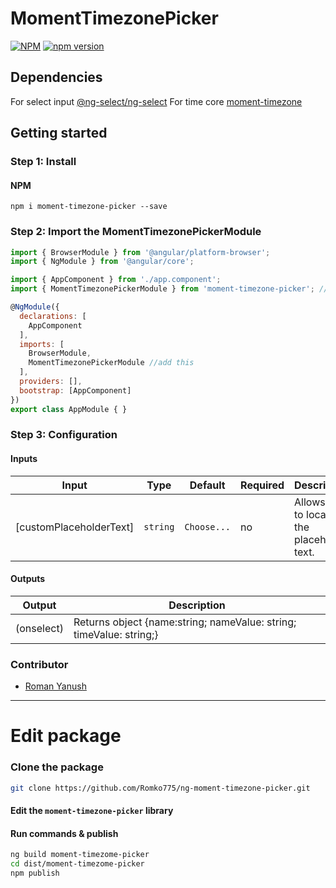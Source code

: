 # MomentTimezonePicker
[![NPM](https://nodei.co/npm/moment-timezone-picker.png)](https://nodei.co/npm/moment-timezone-picker/)
[![npm version](https://badge.fury.io/js/moment-timezone-picker.svg)](https://badge.fury.io/js/moment-timezone-picker)

## Dependencies
For select input [@ng-select/ng-select](https://github.com/ng-select/ng-select)
For time core [moment-timezone](https://momentjs.com/timezone/)

## Getting started
### Step 1: Install 

#### NPM
```shell
npm i moment-timezone-picker --save
```

### Step 2: Import the MomentTimezonePickerModule
```js
import { BrowserModule } from '@angular/platform-browser';
import { NgModule } from '@angular/core';

import { AppComponent } from './app.component';
import { MomentTimezonePickerModule } from 'moment-timezone-picker'; //add this

@NgModule({
  declarations: [
    AppComponent
  ],
  imports: [
    BrowserModule,
    MomentTimezonePickerModule //add this
  ],
  providers: [],
  bootstrap: [AppComponent]
})
export class AppModule { }
```

### Step 3: Configuration
#### Inputs
| Input  | Type | Default | Required | Description |
| ------------- | ------------- | ------------- | ------------- | ------------- |
|[customPlaceholderText] | `string` | `Choose...` | no | Allows you to localize the placeholder text. |

#### Outputs
| Output  | Description |
| ----------- | ------------- |
| (onselect) | Returns object {name:string; nameValue: string; timeValue: string;}

### Contributor
- [Roman Yanush](https://github.com/Romko775/)

----------------------

# Edit package
### Clone the package
```sh
git clone https://github.com/Romko775/ng-moment-timezone-picker.git
```
#### Edit the `moment-timezone-picker` library
#### Run commands & publish
```sh
ng build moment-timezome-picker
cd dist/moment-timezome-picker
npm publish
```
